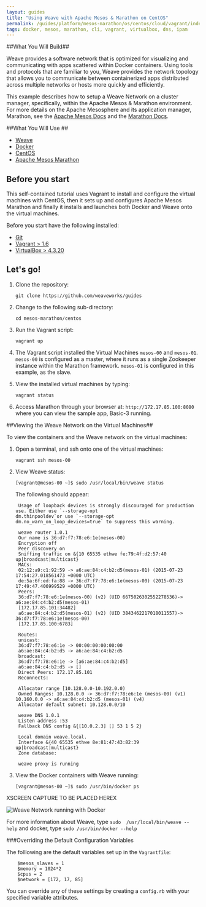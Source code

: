 ```yaml
---
layout: guides
title: "Using Weave with Apache Mesos & Marathon on CentOS"
permalink: /guides/platform/mesos-marathon/os/centos/cloud/vagrant/index.html
tags: docker, mesos, marathon, cli, vagrant, virtualbox, dns, ipam
---
```


##What You Will Build## 

Weave provides a software network that is optimized for visualizing and communicating with apps scattered within Docker containers. Using tools and protocols that are familiar to you, Weave provides the network topology that allows you to communicate between containerized apps distributed across multiple networks or hosts more quickly and efficiently.
 
This example describes how to setup a Weave Network on a cluster manager, specifically, within the Apache Mesos & Marathon environment. For more details on the Apache Mesosphere and its application manager, Marathon, see the [Apache Mesos Docs](http://mesos.apache.org/documentation/latest/) and the [Marathon Docs](https://mesosphere.github.io/marathon/).

##What You Will Use ##

* [Weave](http://weave.works)
* [Docker](http://docker.com)
* [CentOS](http://http://centos.org/)
* [Apache Mesos Marathon](https://mesosphere.github.io/marathon/)

## Before you start ##

This self-contained tutorial uses Vagrant to install and configure the virtual machines with CentOS, then it sets up and configures Apache Mesos Marathon and finally it installs and launches both Docker and Weave onto the virtual machines.  

Before you start have the following installed: 

* [Git](http://git-scm.com/downloads)
* [Vagrant > 1.6](https://docs.vagrantup.com/v2/installation/index.html)
* [VirtualBox > 4.3.20](https://www.virtualbox.org/wiki/Downloads) 


## Let's go!

1.  Clone the repository:

        git clone https://github.com/weaveworks/guides
     						
2.  Change to the following sub-directory: 

        cd mesos-marathon/centos
    
3.	Run the Vagrant script: 

        vagrant up
        
4. The Vagrant script installed the Virtual Machines `mesos-00` and `mesos-01`. `mesos-00` is configured as a 	master, where it runs as a single Zookeeper instance within the Marathon framework. `mesos-01` is configured in this example, as the slave.

5.  View the installed virtual machines by typing: 

        vagrant status

5.  Access Marathon through your browser at: `http://172.17.85.100:8080`  where you can view the sample app, Basic-3 running.
	
##Viewing the Weave Network on the Virtual Machines##

To view the containers and the Weave network on the virtual machines:

1. Open a terminal, and ssh onto one of the virtual machines:
      
       vagrant ssh mesos-00
      
2. View Weave status: 

       [vagrant@mesos-00 ~]$ sudo /usr/local/bin/weave status
       
   The following should appear: 
       
		Usage of loopback devices is strongly discouraged for production use. Either use `--storage-opt  					dm.thinpooldev`or use `--storage-opt dm.no_warn_on_loop_devices=true` to suppress this warning.
		
		weave router 1.0.1
		Our name is 36:d7:f7:78:e6:1e(mesos-00)
		Encryption off
		Peer discovery on
		Sniffing traffic on &{10 65535 ethwe fe:79:4f:d2:57:40 up|broadcast|multicast}
		MACs:
		02:12:a9:c1:92:59 -> a6:ae:84:c4:b2:d5(mesos-01) (2015-07-23 17:54:27.018561473 +0000 UTC)
		de:5a:6f:ed:fa:88 -> 36:d7:f7:78:e6:1e(mesos-00) (2015-07-23 17:49:47.406999529 +0000 UTC)
		Peers:
		36:d7:f7:78:e6:1e(mesos-00) (v2) (UID 6675026302552278536)-> a6:ae:84:c4:b2:d5(mesos-01) 
		[172.17.85.101:34482]
		a6:ae:84:c4:b2:d5(mesos-01) (v2) (UID 3843462217018011557)-> 36:d7:f7:78:e6:1e(mesos-00)
		[172.17.85.100:6783]
		
		Routes:
		unicast:
		36:d7:f7:78:e6:1e -> 00:00:00:00:00:00
		a6:ae:84:c4:b2:d5 -> a6:ae:84:c4:b2:d5
		broadcast:
		36:d7:f7:78:e6:1e -> [a6:ae:84:c4:b2:d5]
		a6:ae:84:c4:b2:d5 -> []
		Direct Peers: 172.17.85.101
		Reconnects:

		Allocator range [10.128.0.0-10.192.0.0)
		Owned Ranges: 10.128.0.0 -> 36:d7:f7:78:e6:1e (mesos-00) (v1) 10.160.0.0 -> a6:ae:84:c4:b2:d5 (mesos-01) (v4)
		Allocator default subnet: 10.128.0.0/10

		weave DNS 1.0.1
		Listen address :53
		Fallback DNS config &{[10.0.2.3] [] 53 1 5 2}

		Local domain weave.local.
		Interface &{40 65535 ethwe 8e:81:47:43:82:39 up|broadcast|multicast}
		Zone database:
						
		weave proxy is running
       
      
3.  View the Docker containers with Weave running: 
      
        [vagrant@mesos-00 ~]$ sudo /usr/bin/docker ps
  
 
XSCREEN CAPTURE TO BE PLACED HEREX

![Weave Network running with Docker](https://github.com/weaveworks/guides/blob/master/mesos-marathon/docker-ps.png)
       
     		
For more information about Weave, type `sudo  /usr/local/bin/weave --help` and docker, type `sudo /usr/bin/docker --help`		   

###Overriding the Default Configuration Variables

The folllowing are the default variables set up in the `Vagrantfile`:

		$mesos_slaves = 1
		$memory = 1024*2
		$cpus = 2
		$network = [172, 17, 85]

You can override any of these settings by creating a `config.rb` with your specified variable attributes.  		  	








